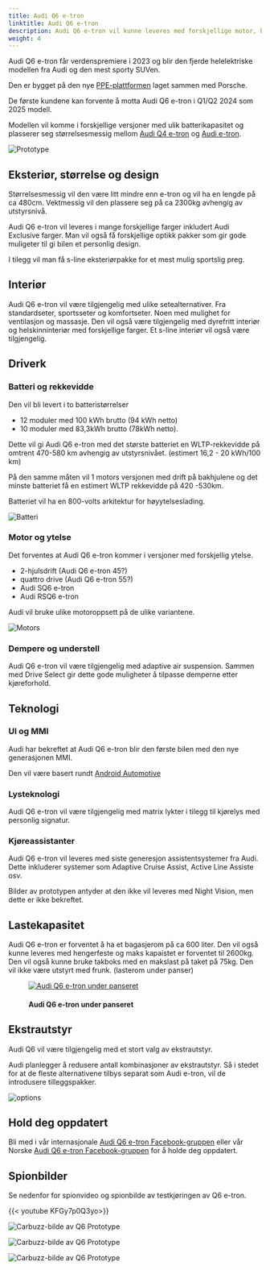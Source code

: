 ```yaml
---
title: Audi Q6 e-tron
linktitle: Audi Q6 e-tron
description: Audi Q6 e-tron vil kunne leveres med forskjellige motor, batteri, teknologi og design alternativer og ha rekkevidde på opptil 600km.
weight: 4
---
```

<!-- markdownlint-disable MD033 -->
Audi Q6 e-tron får verdenspremiere i 2023 og blir den fjerde helelektriske modellen fra Audi og den mest sporty SUVen.

Den er bygget på den nye [PPE-plattformen](../../technology/bev-platforms/ppe/) laget sammen med Porsche.

De første kundene kan forvente å motta Audi Q6 e-tron i Q1/Q2 2024 som 2025 modell.

Modellen vil komme i forskjellige versjoner med ulik batterikapasitet og plasserer seg størrelsesmessig mellom [Audi Q4 e-tron](../../models//q4-e-tron/) og [Audi e-tron](../../models/e-tron/).


![Prototype](https://media.electrichasgoneaudi.net/multimedia/models/q6-e-tron/prototype5.jpg "Audi Q6 e-tron prototype fra Carscopes")

## Eksteriør, størrelse og design

Størrelsesmessig vil den være litt mindre enn e-tron og vil ha en lengde på ca 480cm. Vektmessig vil den plassere seg på ca 2300kg avhengig av utstyrsnivå. 

Audi Q6 e-tron vil leveres i mange forskjellige farger inkludert Audi Exclusive farger. Man vil også få forskjellige optikk pakker som gir gode muligeter til gi bilen et personlig design.

I tilegg vil man få s-line eksteriørpakke for et mest mulig sportslig preg.

## Interiør

Audi Q6 e-tron vil være tilgjengelig med ulike setealternativer. Fra standardseter, sportsseter og komfortseter. Noen med mulighet for ventilasjon og massasje. Den vil også være tilgjengelig med dyrefritt interiør og helskinninteriør med forskjellige farger. Et s-line interiør vil også være tilgjengelig.

## Driverk

### Batteri og rekkevidde

Den vil bli levert i to batteristørrelser

- 12 moduler med 100 kWh brutto (94 kWh netto)
- 10 moduler med 83,3kWh brutto (78kWh netto).

Dette vil gi Audi Q6 e-tron med det største batteriet en WLTP-rekkevidde på omtrent 470-580 km avhengig av utstyrsnivået. (estimert 16,2 - 20 kWh/100 km)

På den samme måten vil 1 motors versjonen med drift på bakhjulene og det minste batteriet få en estimert WLTP rekkevidde på 420 -530km.

Batteriet vil ha en 800-volts arkitektur for høyytelseslading.

![Batteri](https://media.electrichasgoneaudi.net/multimedia/models/q6-e-tron/battery.png "Audi Q6 batteri med 12 moduler og 100kWh brutto")

### Motor og ytelse

Det forventes at Audi Q6 e-tron kommer i versjoner med forskjellig ytelse.

- 2-hjulsdrift (Audi Q6 e-tron 45?)
- quattro drive (Audi Q6 e-tron 55?)
- Audi SQ6 e-tron
- Audi RSQ6 e-tron

Audi vil bruke ulike motoroppsett på de ulike variantene.

![Motors](https://media.electrichasgoneaudi.net/multimedia/models/q6-e-tron/motors.jpg "Motorer for Audi Q6 e-tron")

### Dempere og understell

Audi Q6 e-tron vil være tilgjengelig med adaptive air suspension. Sammen med Drive Select gir dette gode muligheter å tilpasse demperne etter kjøreforhold.

## Teknologi

### UI og MMI

Audi har bekreftet at Audi Q6 e-tron blir den første bilen med den nye generasjonen MMI.

Den vil være basert rundt [Android Automotive](https://source.android.com/devices/automotive/start/what_automotive)

### Lysteknologi

Audi Q6 e-tron vil være tilgjengelig med matrix lykter i tilegg til kjørelys med personlig signatur.

### Kjøreassistanter

Audi Q6 e-tron vil leveres med siste generesjon assistentsystemer fra Audi. Dette inkluderer systemer som Adaptive Cruise Assist, Active Line Assiste osv.

Bilder av prototypen antyder at den ikke vil leveres med Night Vision, men dette er ikke bekreftet. 

## Lastekapasitet

Audi Q6 e-tron er forventet å ha et bagasjerom på ca 600 liter. Den vil også kunne leveres med hengerfeste og maks kapaistet er forventet til 2600kg. 
Den vil også kunne bruke takboks med en makslast på taket på 75kg.  Den vil ikke være utstyrt med frunk. (lasterom under panser)

<figure>
    <a href="https://media.electrichasgoneaudi.net/multimedia/models/q6-e-tron/prototype6.jpg">
        <img src="https://media.electrichasgoneaudi.net/multimedia/models/q6-e-tron/prototype6s.jpg" alt="Audi Q6 e-tron under panseret" title="Audi Q6 e-tron under panseret">
    </a>
    <figcaption><h4>Audi Q6 e-tron under panseret</h4></figcaption>
</figure>

## Ekstrautstyr

Audi Q6 vil være tilgjengelig med et stort valg av ekstrautstyr.

Audi planlegger å redusere antall kombinasjoner av ekstrautstyr. Så i stedet for at de fleste alternativene tilbys separat som Audi e-tron, vil de introdusere tilleggspakker.

![options](https://media.electrichasgoneaudi.net/multimedia/models/q6-e-tron/options.jpg "Alternativer")

## Hold deg oppdatert

Bli med i vår internasjonale [Audi Q6 e-tron Facebook-gruppen](https://www.facebook.com/groups/114120244068685)  eller vår Norske [Audi Q6 e-tron Facebook-gruppen](https://www.facebook.com/groups/454688995817417)  for å holde deg oppdatert.

## Spionbilder

Se nedenfor for spionvideo og spionbilde av testkjøringen av Q6 e-tron.

{{< youtube KFGy7p0Q3yo>}}

![Carbuzz-bilde av Q6 Prototype](https://media.electrichasgoneaudi.net/multimedia/models/q6-e-tron/prototype2.jpg "Carbuzz-bilde av Q6 e-tron Prototype")

![Carbuzz-bilde av Q6 Prototype](https://media.electrichasgoneaudi.net/multimedia/models/q6-e-tron/prototype3.jpg "Carbuzz-bilde av Q6 e-tron Prototype")

![Carbuzz-bilde av Q6 Prototype](https://media.electrichasgoneaudi.net/multimedia/models/q6-e-tron/prototype4.jpg "Carbuzz-bilde av Q6 e-tron Prototype")

